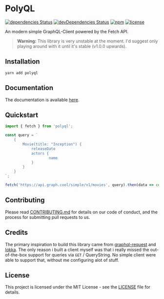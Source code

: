 # PolyQL

[![dependencies Status](https://david-dm.org/schulke-214/polyql/status.svg)](https://david-dm.org/schulke-214/polyql)
[![devDependencies Status](https://david-dm.org/schulke-214/polyql/dev-status.svg)](https://david-dm.org/schulke-214/polyql?type=dev)
[![npm](https://img.shields.io/npm/v/polyql.svg)](https://www.npmjs.com/package/polyql)
[![license](https://img.shields.io/github/license/schulke-214/polyql.svg)]()

An modern simple GraphQL-Client powered by the Fetch API.

> **Warning:** This library is very unstable at the moment. I'd suggest only playing around with it until it's stable (v1.0.0 upwards).

## Installation

```
yarn add polyql
```

## Documentation

The documentation is available [here](https://schulke-214.github.io/polyql).

## Quickstart

```ts
import { fetch } from 'polyql';

const query = `
    {
        Movie(title: "Inception") {
            releaseDate
            actors {
                    name
            }
        }
    }
`;

fetch('https://api.graph.cool/simple/v1/movies', query).then(data => console.log(data));
```

## Contributing

Please read [CONTRIBUTING.md](./CONTRIBUTING.md) for details on our code of
conduct, and the process for submitting pull requests to us.

## Credits

The primary inspiration to build this library came from [graphql-request](https://github.com/prisma-labs/graphql-request) and [lokka](https://github.com/kadirahq/lokka). The only reason i built a client myself was that i really missed the out-of-the-box support for queries via `GET` / QueryString. No simple client were able to support that, without me configuring alot of stuff.

## License

This project is licensed under the MIT License - see the [LICENSE](LICENSE) file
for details.

